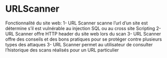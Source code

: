 # URLScanner

Fonctionnalité du site web: 
1- URL Scanner scanne l’url d’un site est détermine s’il est vulnérable au injection SQL ou au cross site Scripting
2- URL Scanner offre HTTP header du site web lors du scan 
3- URL Scanner  offre des conseils et des bons  pratiques pour se protéger contre plusieurs types des attaques
3- URL Scanner permet au utilisateur de consulter l’historique des scans réalisés pour un URL particulier 
